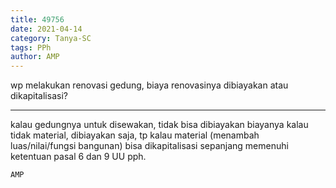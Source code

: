 ```yaml
---
title: 49756
date: 2021-04-14
category: Tanya-SC
tags: PPh
author: AMP
---
```


wp melakukan renovasi gedung, biaya renovasinya dibiayakan atau dikapitalisasi?

---

kalau gedungnya untuk disewakan, tidak bisa dibiayakan biayanya kalau tidak material, dibiayakan saja, tp kalau material (menambah luas/nilai/fungsi bangunan) bisa dikapitalisasi sepanjang memenuhi ketentuan pasal 6 dan 9 UU pph.

`AMP`

